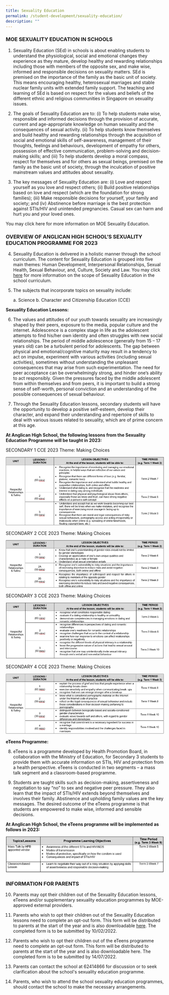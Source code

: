 ```yaml
---
title: Sexuality Education
permalink: /student-development/sexuality-education/
description: ""
---
```

### MOE SEXUALITY EDUCATION IN SCHOOLS

1.	Sexuality Education (SEd) in schools is about enabling students to understand the physiological, social and emotional changes they experience as they mature, develop healthy and rewarding relationships including those with members of the opposite sex, and make wise, informed and responsible decisions on sexuality matters. SEd is premised on the importance of the family as the basic unit of society. This means encouraging healthy, heterosexual marriages and stable nuclear family units with extended family support. The teaching and learning of SEd is based on respect for the values and beliefs of the different ethnic and religious communities in Singapore on sexuality issues.

2.    The goals of Sexuality Education are to:
(i) To help students make wise, responsible and informed decisions through the provision of accurate, current and age-appropriate knowledge on human sexuality and the consequences of sexual activity.
(ii) To help students know themselves and build healthy and rewarding relationships through the acquisition of social and emotional skills of self-awareness, management of their thoughts, feelings and behaviours, development of empathy for others, possession of effective communication, problem-solving and decision-making skills; and
(iii) To help students develop a moral compass, respect for themselves and for others as sexual beings, premised on the family as the basic unit of society, through the inculcation of positive mainstream values and attitudes about sexuality.

3.	The key messages of Sexuality Education are:
(i) Love and respect yourself as you love and respect others;
(ii) Build positive relationships based on love and respect (which are the foundation for strong families);
(iii) Make responsible decisions for yourself, your family and society; and
(iv) Abstinence before marriage is the best protection against STIs/HIV and unintended pregnancies. Casual sex can harm and hurt you and your loved ones.

You may click here for more information on MOE Sexuality Education.

### OVERVIEW OF ANGLICAN HIGH SCHOOL’S SEXUALITY EDUCATION PROGRAMME FOR 2023

4.	Sexuality Education is delivered in a holistic manner through the school curriculum. The content for Sexuality Education is grouped into five main themes: Human Development, Interpersonal Relationships, Sexual Health, Sexual Behaviour, and, Culture, Society and Law. You may click [here](https://www.moe.gov.sg/education-in-sg/our-programmes/sexuality-education/scope-and-teaching-approach) for more information on the scope of Sexuality Education in the school curriculum.

5.	The subjects that incorporate topics on sexuality include:

	a. Science 
	b. Character and Citizenship Education (CCE)

**Sexuality Education Lessons:**

6.	The values and attitudes of our youth towards sexuality are increasingly shaped by their peers, exposure to the media, popular culture and the internet. Adolescence is a complex stage in life as the adolescent attempts to find his/her own identity and often struggles with new social relationships. The period of middle adolescence (generally from 15 – 17 years old) can be a turbulent period for adolescents. The gap between physical and emotional/cognitive maturity may result in a tendency to act on impulse, experiment with various activities (including sexual activities), sometimes without understanding the unpleasant consequences that may arise from such experimentation. The need for peer acceptance can be overwhelmingly strong, and hinder one’s ability to act responsibly.  Given the pressures faced by the middle adolescent from within themselves and from peers, it is important to build a strong sense of self-worth, personal conviction and an understanding of the possible consequences of sexual behaviour.

7.	Through the Sexuality Education lessons, secondary students will have the opportunity to develop a positive self-esteem, develop their character, and expand their understanding and repertoire of skills to deal with various issues related to sexuality, which are of prime concern at this age.

**At Anglican High School, the following lessons from the Sexuality Education Programme will be taught in 2023:**

SECONDARY 1
CCE 2023 Theme: Making Choices

![mc](/images/2022_S1_Making_Choice.jpg)

SECONDARY 2
CCE 2023 Theme: Making Choices

![mc2](/images/2022_S2_Making_Choice.jpg)

SECONDARY 3
CCE 2023 Theme: Making Choices

![mc3](/images/2022_S3_Making_Choice.jpg)

SECONDARY 4
CCE 2023 Theme: Making Choices

![mc4](/images/2022_S4_Making_Choice.jpg)

**eTeens Programme:**

8.	eTeens is a programme developed by Health Promotion Board, in collaboration with the Ministry of Education, for Secondary 3 students to provide them with accurate information on STIs, HIV and protection from a health perspective. eTeens is conducted in two segments – a mass talk segment and a classroom-based programme.

9.	Students are taught skills such as decision-making, assertiveness and negotiation to say “no” to sex and negative peer pressure. They also learn that the impact of STIs/HIV extends beyond themselves and involves their family. Abstinence and upholding family values are the key messages. The desired outcome of the eTeens programme is that students are empowered to make wise, informed and sensible decisions.

**At Anglican High School, the eTeens programme will be implemented as follows in 2023:**

![eteens](/images/eTeens_Programme.jpg)

### INFORMATION FOR PARENTS

10.	Parents may opt their children out of the Sexuality Education lessons, eTeens and/or supplementary sexuality education programmes by MOE-approved external providers.

11.	Parents who wish to opt their children out of the Sexuality Education lessons need to complete an opt-out form. This form will be distributed to parents at the start of the year and is also downloadable [here](/files/Sexual%20Education/GY_Parent_Opt-Out_form_Sec_2023.pdf). The completed form is to be submitted by 10/02/2022.

12.	Parents who wish to opt their children out of the eTeens programme need to complete an opt-out form. This form will be distributed to parents at the start of the year and is also downloadable here. The completed form is to be submitted by 14/07/2022.

13.	Parents can contact the school at 62414866 for discussion or to seek clarification about the school's sexuality education programme. 

14.	Parents, who wish to attend the school sexuality education programmes, should contact the school to make the necessary arrangements.